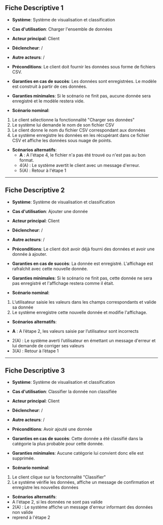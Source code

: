Fiche Descriptive 1
-------------------

- **Système**: Système de visualisation et classification
- **Cas d'utilisation**: Charger l'ensemble de données

- **Acteur principal**: Client
- **Déclencheur**: /
- **Autre acteurs**: /

- **Préconditions**: Le client doit fournir les données sous forme de fichiers CSV.
- **Garanties en cas de succès**: Les données sont enregistrées. Le modèle est construit à partir de ces données.
- **Garanties minimales**: Si le scénario ne finit pas, aucune donnée sera enregistré et le modèle restera vide.

- **Scénario nominal**: 
1. Le client sélectionne la fonctionnalité "Charger ses données"
2. Le système lui demande le nom de son fichier CSV
3. Le client donne le nom du fichier CSV correspondant aux données
4. Le système enregistre les données en les récupérant dans ce fichier CSV et affiche les données sous nuage de points.

- **Scénarios alternatifs**:
    + **A** : A l'étape 4, le fichier n'a pas été trouvé ou n'est pas au bon format.
    - 4(A) : Le système avertit le client avec un message d'erreur.
    - 5(A) : Retour à l'étape 1

-------------------
Fiche Descriptive 2
-------------------

- **Système**: Système de visualisation et classification
- **Cas d'utilisation**: Ajouter une donnée

- **Acteur principal**: Client
- **Déclencheur**: /
- **Autre acteurs**: /


- **Préconditions**: Le client doit avoir déjà fourni des données et avoir une donnée à ajouter.
- **Garanties en cas de succès**: La donnée est enregistré. L'affichage est rafraîchit avec cette nouvelle donnée.
- **Garanties minimales**: Si le scénario ne finit pas, cette donnée ne sera pas enregistré et l'affichage restera comme il était.

- **Scénario nominal**: 

1. L’utilisateur saisie les valeurs dans les champs correspondants et valide sa donnée
2. Le système enregistre cette nouvelle donnée et modifie l'affichage.

- **Scénarios alternatifs**:
+ **A** : A l’étape 2, les valeurs saisie par l’utilisateur sont incorrects
- 2(A) :  Le système averti l’utilisateur en émettant un message d'erreur et lui demande de corriger ses valeurs
- 3(A) : Retour à l’étape 1

-------------------
Fiche Descriptive 3
-------------------

- **Système**: Système de visualisation et classification
- **Cas d'utilisation**: Classifier la donnée non classifiée

- **Acteur principal**: Client
- **Déclencheur**: /
- **Autre acteurs**: /

- **Préconditions**: Avoir ajouté une donnée
- **Garanties en cas de succès**: Cette donnée a été classifié dans la catégorie la plus probable pour cette donnée.
- **Garanties minimales**: Aucune catégorie lui convient donc elle est supprimée.

- **Scénario nominal**: 

1. Le client clique sur la fonctonnalité "Classifier"
2. Le systéme vérifie les données, affiche un message de confirmation et enregistre les nouvelles données

- **Scénarios alternatifs**:
- A l'étape 2, si les données ne sont pas valide
- 2(A) : Le systéme affiche un message d'erreur informant des données non valide
- reprend à l'étape 2